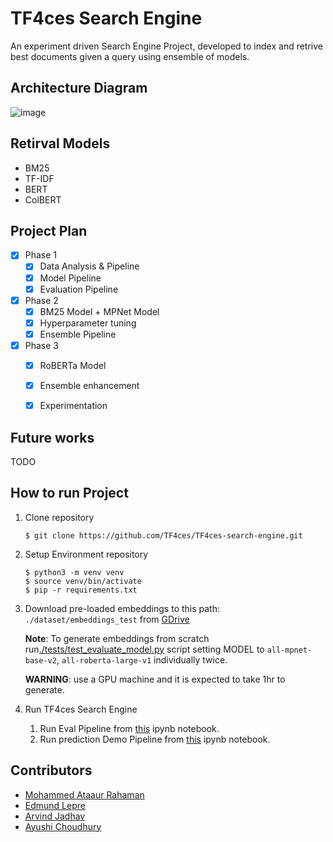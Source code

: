 # TF4ces Search Engine

An experiment driven Search Engine Project, developed to index and retrive best documents given a query using ensemble of models. 


## Architecture Diagram
![image](https://user-images.githubusercontent.com/30720979/226012153-3852c59c-a3cb-4869-bcf1-8555999125eb.png)


## Retirval Models
  - BM25
  - TF-IDF
  - BERT
  - ColBERT
  
 
## Project Plan

 - [X] Phase 1
      - [X] Data Analysis & Pipeline
      - [X] Model Pipeline
      - [X] Evaluation Pipeline
 - [X] Phase 2
      - [X] BM25 Model + MPNet Model
      - [X] Hyperparameter tuning
      - [X] Ensemble Pipeline
 - [X] Phase 3
      - [X] RoBERTa Model
      - [X] Ensemble enhancement
      - [X] Experimentation
  
  
## Future works

TODO
  
## How to run Project

1. Clone repository
    ```console
    $ git clone https://github.com/TF4ces/TF4ces-search-engine.git
    ```
    
2. Setup Environment repository
    ```console
    $ python3 -m venv venv
    $ source venv/bin/activate
    $ pip -r requirements.txt
    ```
    
3. Download pre-loaded embeddings to this path: `./dataset/embeddings_test` from [GDrive](https://drive.google.com/file/d/1x-lOZMwBK5Ea9eCDE18gQCTnukZ16xQT/view?usp=share_link)
   
   **Note**: To generate embeddings from scratch run[./tests/test_evaluate_model.py](tests/test_evaluate_model.py) script setting MODEL to `all-mpnet-base-v2`, `all-roberta-large-v1` individually twice. 
   
   **WARNING**: use a GPU machine and it is expected to take 1hr to generate.


3. Run TF4ces Search Engine
      
   1. Run Eval Pipeline from [this](./tests/notebooks/TF4ces_Search_Eval.ipynb) ipynb notebook.
   2. Run prediction Demo Pipeline from [this](./tests/notebooks/TF4ces_Search_Demo.ipynb) ipynb notebook.



## Contributors

- [Mohammed Ataaur Rahaman](https://github.com/ataago)
- [Edmund Lepre](https://github.com/edmundlepre)
- [Arvind Jadhav](https://github.com/Arvind-AI-7)
- [Ayushi Choudhury](https://github.com/Ayushi231)
